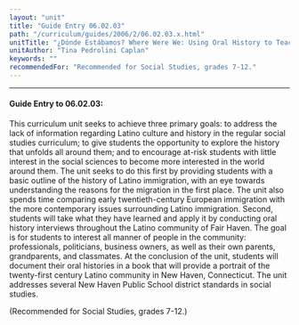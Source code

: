 ```yaml
---
layout: "unit"
title: "Guide Entry 06.02.03"
path: "/curriculum/guides/2006/2/06.02.03.x.html"
unitTitle: "¿Dónde Estábamos? Where Were We: Using Oral History to Teach Immigration"
unitAuthor: "Tina Pedrolini Caplan"
keywords: ""
recommendedFor: "Recommended for Social Studies, grades 7-12."
---
```

<body>
<hr/>
<h4>
Guide Entry to 06.02.03:
</h4>
<p>
This curriculum unit seeks to achieve three primary goals: to address the lack of information regarding Latino culture and history in the regular social studies curriculum; to give students the opportunity to explore the history that unfolds all around them; and to encourage at-risk students with little interest in the social sciences to become more interested in the world around them. The unit seeks to do this first by providing students with a basic outline of the history of Latino immigration, with an eye towards understanding the reasons for the migration in the first place. The unit also spends time comparing early twentieth-century European immigration with the more contemporary issues surrounding Latino immigration. Second, students will take what they have learned and apply it by conducting oral history interviews throughout the Latino community of Fair Haven. The goal is for students to interest all manner of people in the community: professionals, politicians, business owners, as well as their own parents, grandparents, and classmates. At the conclusion of the unit, students will document their oral histories in a book that will provide a portrait of the twenty-first century Latino community in New Haven, Connecticut. The unit addresses several New Haven Public School district standards in social studies.
</p>
<p>
(Recommended for Social Studies, grades 7-12.)
</p>
</body>